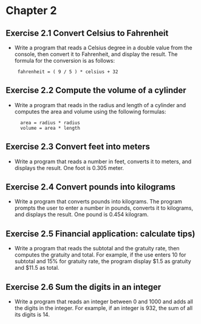  # Chapter 2

 ## Exercise 2.1 Convert Celsius to Fahrenheit
 - Write a program that reads a Celsius degree in a double value from the console, then convert it to Fahrenheit, and
 display the result. The formula for the conversion is as follows:
    
        fahrenheit = ( 9 / 5 ) * celsius + 32


## Exercise 2.2 Compute the volume of a cylinder
- Write a program that reads in the radius and length of a cylinder and computes the area and volume using the following
formulas:

        area = radius * radius
        volume = area * length

## Exercise 2.3 Convert feet into meters
- Write a program that reads a number in feet, converts it to meters, and displays the result. One foot is 0.305 meter.

## Exercise 2.4 Convert pounds into kilograms
- Write a program that converts pounds into kilograms. The program prompts the user to enter a number in pounds, converts
it to kilograms, and displays the result. One pound is 0.454 kilogram.

## Exercise 2.5 Financial application: calculate tips)
- Write a program that reads the subtotal and the gratuity rate, then computes the gratuity and total. For example, if the 
use enters 10 for subtotal and 15% for gratuity rate, the program display $1.5 as gratuity and $11.5 as total.

## Exercise 2.6 Sum the digits in an integer
- Write a program that reads an integer between 0 and 1000 and adds all the digits in the integer. For example, if an integer
is 932, the sum of all its digits is 14.





 